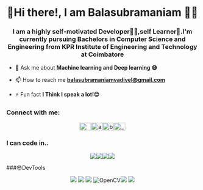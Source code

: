 <h1 align="center">👋Hi there!, I am Balasubramaniam 🙇‍♀️</h1>
<h3 align="center">I am a highly self-motivated Developer👨‍💻,self Learner🤥.I'm currently pursuing Bachelors in Computer Science and Engineering from KPR Institute of Engineering and Technology at Coimbatore</h3>

- 💬 Ask me about **Machine learning and Deep learning 😅**

- 📫 How to reach me **balasubramaniamvadivel@gmail.com**

- ⚡ Fun fact **I Think I speak a lot!😌**

<h3 align="left">Connect with me:</h3>
<p align="center">
<a href="https://twitter.com/Nav_iinV" target="blank"><img align="center" src="https://cdn.jsdelivr.net/npm/simple-icons@3.0.1/icons/twitter.svg" alt="@nav_iin" height="20" width="30" /></a><a href="https://www.linkedin.com/in/balasubramaniam-v-5215251b7/" target="blank"><img align="center" src="https://cdn.jsdelivr.net/npm/simple-icons@3.0.1/icons/linkedin.svg" alt="arunpandian-rk7" height="20" width="30" /></a><a href="https://kaggle.com/arunrk7" target="blank"><img align="center" src="https://cdn.jsdelivr.net/npm/simple-icons@3.0.1/icons/kaggle.svg" alt="balasubramaniam-v" height="20" width="30" /></a><a href="https://www.instagram.com/_b26__/" target="blank"><img align="center" src="https://cdn.jsdelivr.net/npm/simple-icons@3.0.1/icons/instagram.svg" alt="_b26_" height="20" width="30" /></a>
</p>


### I can code in..
<p align="center">
<img src="https://img.shields.io/badge/python%20-%2314354C.svg?&style=for-the-badge&logo=python&logoColor=gold"/><img src="https://img.shields.io/badge/html5%20-%23E34F26.svg?&style=for-the-badge&logo=html5&logoColor=white"/><img src="https://img.shields.io/badge/css3%20-%231572B6.svg?&style=for-the-badge&logo=css3&logoColor=white"/><img src="https://img.shields.io/badge/c++%20-%2300599C.svg?&style=for-the-badge&logo=c%2B%2B&logoColor=white"/>

###😎DevTools
  
  <p align="center">
<img src="https://img.shields.io/badge/TensorFlow%20-%23FF6F00.svg?&style=for-the-badge&logo=TensorFlow&logoColor=white" /> <img src="https://img.shields.io/badge/PyTorch-black?&style=for-the-badge&logo=pytorch&logoColor=red"/> <img src="https://img.shields.io/badge/Numpy-013220?&style=for-the-badge&logo=numpy"/> <img alt="OpenCV" src="https://img.shields.io/badge/opencv-%23white.svg?&style=for-the-badge&logo=opencv&logoColor=white"/><img src="https://img.shields.io/badge/Pandas-130654?&style=for-the-badge&logo=pandas"/> <img src="https://img.shields.io/badge/Scikit--Learn-%233294C7?&style=for-the-badge&logo=scikit-learn"/>
